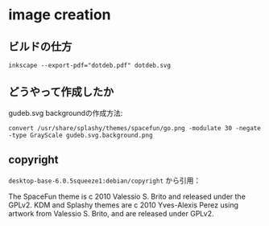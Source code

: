 # image creation

## ビルドの仕方

```shell
inkscape --export-pdf="dotdeb.pdf" dotdeb.svg 
```

## どうやって作成したか

gudeb.svg backgroundの作成方法:

```
convert /usr/share/splashy/themes/spacefun/go.png -modulate 30 -negate -type GrayScale gudeb.svg.background.png
```

## copyright

`desktop-base-6.0.5squeeze1:debian/copyright` から引用：

The SpaceFun theme is c 2010 Valessio S. Brito and released under the GPLv2.
KDM and Splashy themes are c 2010 Yves-Alexis Perez using artwork from Valessio
S. Brito, and are released under GPLv2. 

